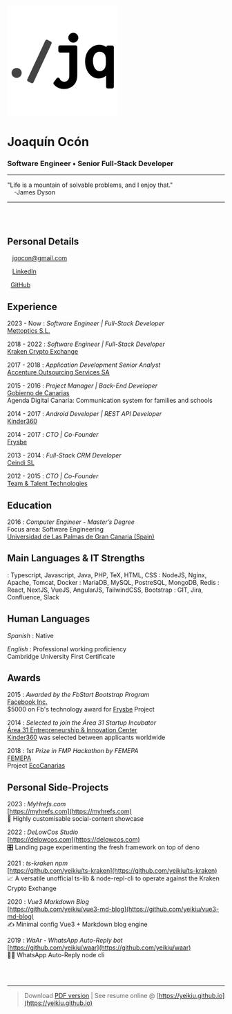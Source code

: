 <br /><br />

![](src/logo.png)

# Joaquín Ocón

### Software Engineer • Senior Full-Stack Developer  

----

<i class="fas fa-quote-left fa-2x fa-pull-left fa-border"></i>
"Life is a mountain of solvable problems, and I enjoy that."  
&nbsp;&nbsp;&nbsp;&nbsp;-James Dyson

----

<br /><br />

Personal Details
---------
<span class="fas fa-envelope fa-lg"></span>&nbsp;&nbsp;&nbsp;jqocon@gmail.com

<span class="fab fa-linkedin fa-lg"></span>&nbsp;&nbsp;&nbsp;[LinkedIn](https://es.linkedin.com/in/jqocon)

<span class="fab fa-github fa-lg"></span>&nbsp;&nbsp;[GitHub](https://github.com/yeikiu)


Experience
----------
2023 - Now
: 	*Software Engineer | Full-Stack Developer*  
	[Mettoptics S.L.](https://meetoptics.com)

2018 - 2022
: 	*Software Engineer | Full-Stack Developer*  
	[Kraken Crypto Exchange](https://kraken.com)

2017 - 2018
: 	*Application Development Senior Analyst*  
	[Accenture Outsourcing Services SA](https://www.accenture.com)

2015 - 2016
:	*Project Manager | Back-End Developer*  
	[Gobierno de Canarias](http://www.gobcan.es)  
	Agenda Digital Canaria: Communication system for families and schools

2014 - 2017
: 	*Android Developer | REST API Developer*  
	[Kinder360](https://kinder360.com/)  
	
2014 - 2017
:	*CTO | Co-Founder*  
	[Frysbe](http://frysbe.com/)

2013 - 2014
:	*Full-Stack CRM Developer*  
	[Ceindi SL](http://ceindi.es/)

2012 - 2015
:	*CTO | Co-Founder*  
	[Team & Talent Technologies](http://teamandtalent.com/)

<div class="page-break"></div>

Education
---------
2016
:	*Computer Engineer - Master’s Degree*  
	Focus area: Software Engineering  
	[Universidad de Las Palmas de Gran Canaria (Spain)](https://ulpgc.es)  
	
Main Languages & IT Strengths
------------
<span class="fas fa-code fa-lg">
:	Typescript, Javascript, Java, PHP, TeX, HTML, CSS

<span class="fas fa-server fa-lg">
:	NodeJS, Nginx, Apache, Tomcat, Docker

<span class="fas fa-database fa-lg">
:	MariaDB, MySQL, PostreSQL, MongoDB, Redis

<span class="fas fa-code-branch fa-lg">
:	React, NextJS, VueJS, AngularJS, TailwindCSS, Bootstrap

<span class="fas fa-globe-americas fa-lg">
:	GIT, Jira, Confluence, Slack

Human Languages
------------
*Spanish*
:	Native

*English*
:	Professional working proficiency  
	Cambridge University First Certificate

Awards
------
2015
:	*Awarded by the FbStart Bootstrap Program*  
	[Facebook Inc.](https://developers.facebook.com/fbstart)  
	$5000 on Fb's technology award for [Frysbe](https://frysbe.com) Project

2014
:	*Selected to join the Área 31 Startup Incubator*  
	[Área 31 Entrepreneurship & Innovation Center](https://www.ie.edu/entrepreneurship/)  
	[Kinder360](https://kinder360.com) was selected between applicants worldwide

2018
:	*1st Prize in FMP Hackathon by FEMEPA*  
	[FEMEPA](http://femepa.org/web/)  
	Project [EcoCanarias](https://ecocanarias.life)

Personal Side-Projects
----------
2023
: 	*MyHrefs.com*  
	[https://myhrefs.com](https://myhrefs.com)  
	🤩 Highly customisable social-content showcase

2022
: 	*DeLowCos Studio*  
	[https://delowcos.com](https://delowcos.com)  
	🎛️ Landing page experimenting the fresh framework on top of deno

2021
: 	*ts-kraken npm*  
	[https://github.com/yeikiu/ts-kraken](https://github.com/yeikiu/ts-kraken)  
	📈 A versatile unofficial ts-lib & node-repl-cli to operate against the Kraken Crypto Exchange

2020
: 	*Vue3 Markdown Blog*  
	[https://github.com/yeikiu/vue3-md-blog](https://github.com/yeikiu/vue3-md-blog)  
	✍️ Minimal config Vue3 + Markdown blog engine

2019
: 	*WaAr - WhatsApp Auto-Reply bot*  
	[https://github.com/yeikiu/waar](https://github.com/yeikiu/waar)  
	🤖💬 WhatsApp Auto-Reply node cli

<br /><br />

------
> Download [PDF version](https://yeikiu.github.io/resume.pdf) | See resume online @ [https://yeikiu.github.io](https://yeikiu.github.io)
